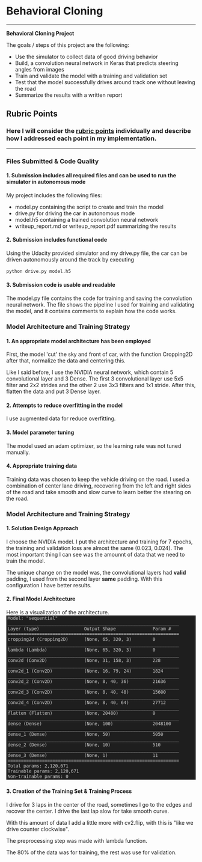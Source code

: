# **Behavioral Cloning** 

---

**Behavioral Cloning Project**

The goals / steps of this project are the following:
* Use the simulator to collect data of good driving behavior
* Build, a convolution neural network in Keras that predicts steering angles from images
* Train and validate the model with a training and validation set
* Test that the model successfully drives around track one without leaving the road
* Summarize the results with a written report


[//]: # (Image References)

[image1]: ./model_summary.png "Model Visualization"
[image2]: ./examples/placeholder.png "Grayscaling"
[image3]: ./examples/placeholder_small.png "Recovery Image"
[image4]: ./examples/placeholder_small.png "Recovery Image"
[image5]: ./examples/placeholder_small.png "Recovery Image"
[image6]: ./examples/placeholder_small.png "Normal Image"
[image7]: ./examples/placeholder_small.png "Flipped Image"


## Rubric Points
### Here I will consider the [rubric points](https://review.udacity.com/#!/rubrics/432/view) individually and describe how I addressed each point in my implementation.  

---
### Files Submitted & Code Quality

#### 1. Submission includes all required files and can be used to run the simulator in autonomous mode

My project includes the following files:
* model.py containing the script to create and train the model
* drive.py for driving the car in autonomous mode
* model.h5 containing a trained convolution neural network 
* writeup_report.md or writeup_report.pdf summarizing the results

#### 2. Submission includes functional code
Using the Udacity provided simulator and my drive.py file, the car can be driven autonomously around the track by executing 
```sh
python drive.py model.h5
```

#### 3. Submission code is usable and readable

The model.py file contains the code for training and saving the convolution neural network. The file shows the pipeline I used for training and validating the model, and it contains comments to explain how the code works.

### Model Architecture and Training Strategy

#### 1. An appropriate model architecture has been employed

First, the model 'cut' the sky and front of car, with the function Cropping2D after that, normalize the data and centering this.

Like I said before, I use the NVIDIA neural network, which contain 5 convolutional layer and 3 Dense. The first 3 convolutional layer use 5x5 filter and 2x2 strides and the other 2 use 3x3 filters and 1x1 stride. After this, flatten the data and put 3 Dense layer.

#### 2. Attempts to reduce overfitting in the model

I use augmented data for reduce overfitting.

#### 3. Model parameter tuning

The model used an adam optimizer, so the learning rate was not tuned manually.

#### 4. Appropriate training data

Training data was chosen to keep the vehicle driving on the road. I used a combination of center lane driving, recovering from the left and right sides of the road and take smooth and slow curve to learn better the stearing on  the road.

### Model Architecture and Training Strategy

#### 1. Solution Design Approach

I choose the NVIDIA model. I put the architecture and training for 7 epochs, the training and validation loss are almost the same (0.023, 0.024).  The most important thing I can see was the amounnt of data that we need to train the model. 

The unique change on the model was, the convolutional layers had __valid__ padding, I used from the second layer __same__ padding. With this configuration I have better results.



#### 2. Final Model Architecture

Here is a visualization of the architecture.
![alt text][image1]

#### 3. Creation of the Training Set & Training Process

I drive for 3 laps in the center of the road, sometimes I go to the edges and recover the center. I drive the last lap slow for take smooth curve.

With this amount of data I add a little more with cv2.flip, with this is "like we drive counter clockwise". 

The preprocessing step was made with lambda function.

The 80% of the data was for training, the rest was use for validation.